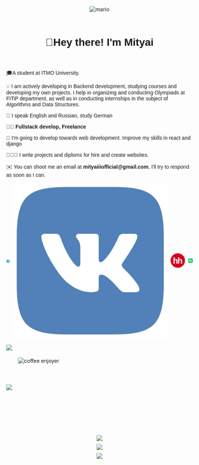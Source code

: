 <header>
  <img src="https://user-images.githubusercontent.com/74038190/225813708-98b745f2-7d22-48cf-9150-083f1b00d6c9.gif" alt="mario">

  <h1>🖖Hey there! I'm Mityai</h1>
</header>

<!-- About me -->
<main>
<!-- bio -->
<section class="bio">
<p>
🎓A student at ITMO University.
</p>
<p>
💡 I am actively developing in Backend development, studying courses and developing my own projects. I help in organizing and conducting Olympiads at FITiP department, as well as in conducting internships in the subject of Algorithms and Data Structures.
</p>
<p>
💂 I speak English and Russian, study German
</p>
<p>
👨‍💻 <b>Fullstack develop, Freelance</b>
</p>
<p>
🌱 I'm going to develop towards web development. Improve my skills in react and django
</p>
<p>
👨🏻‍💼 I write projects and diploms for hire and create websites. 
</p>
<p>
✉️ You can shoot me an email at <b>mityaiiiofficial@gmail.com</b>, I'll try to respond as soon as I can.
</p>
<div class="container container-items">
  <a href="https://t.me/aliasmityai"><img style="width: 24px;" src="./icons/telegram.svg" alt=""></a>
  <a href="https://vk.com/aliasdfour"><img class="width: 12px;" src="./icons/vk.svg" alt=""></a>
  <a href="https://spb.hh.ru/resume/5fba88e3ff0c13943c0039ed1f485778637342"><img class="width: 24px;" src="./icons/hh.svg" alt=""></a>
  <a href="https://www.fl.ru/users/mityaiiiofficia/portfolio/"><img class="width: 24px;" src="./icons/fl.png" alt=""></a>
</div>
<p>
</section>

<!-- github features  -->
<section class="stats">
  <img src="https://github-readme-stats.vercel.app/api?username=mityaiii&show_icons=tru&theme=tokyonight">
  <div class="container container-stats">
    <img src="https://github-readme-stats.vercel.app/api/top-langs/?username=mityaiii&layout=compact&theme=tokyonight">
    <img class="developer" src="https://user-images.githubusercontent.com/74038190/212898774-0a96dc1d-c908-4ce8-9dd7-a71aab6e1c2b.gif" alt="coffee enjoyer">
  </div>
</section>


<!-- skills -->
<section class="skills">
<div class="container container-skills">
<img src="https://skillicons.dev/icons?i=git,docker,vscode,postman,linux,pr,github"/>
</div>
<div class="container container-skills">
<img src="https://skillicons.dev/icons?i=python,django,flask,cpp,js,react"/>
</div>
<div class="container container-skills">
<img src="https://skillicons.dev/icons?i=mongo,postgres,sqlite"/>
</div>
</section>
</main>


<style>
@import url('https://fonts.googleapis.com/css2?family=Jost:wght@400;500&family=Poppins:wght@300;400;700&family=Ubuntu:wght@300;400&display=swap');

h1, h2, h3, h4, h5, p, a {
  font-family:'Poppins', sans-serif;;
}

.skills {
  padding-top: 1.6rem
}

header h1 {
  padding-top: 1.6rem;
   text-align: center;
}

.container {
  display: flex;
  justify-content: center;
  align-items: center;
}

.container-skills {
  padding-top: 0.5rem;
}

.container-stats {
  justify-content: left;
}

.container-items {
  column-gap: 0.5rem;
    justify-content: left;
}

.icon {
  width: 24px;
}

.developer {
  padding: 1rem;
  height: 160px;
}

.none {
  display: none;
}
</style>
